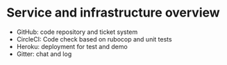 # Service and infrastructure overview
* GitHub: code repository and ticket system
* CircleCI: Code check based on rubocop and unit tests
* Heroku: deployment for test and demo
* Gitter: chat and log
